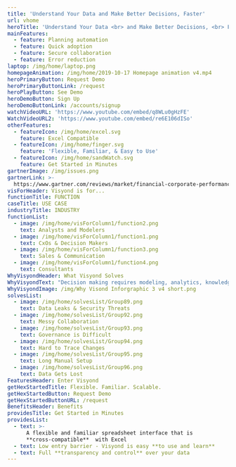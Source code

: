 ```yaml
---
title: 'Understand Your Data and Make Better Decisions, Faster'
url: vhome
heroTitle: 'Understand Your Data <br> and Make Better Decisions, <br> Faster'
mainFeatures:
  - feature: Planning automation
  - feature: Quick adoption
  - feature: Secure collaboration
  - feature: Error reduction
laptop: /img/home/laptop.png
homepageAnimation: /img/home/2019-10-17 Homepage animation v4.mp4
heroPrimaryButton: Request Demo
heroPrimaryButtonLink: /request
heroPlayButton: See Demo
heroDemoButton: Sign Up
heroDemoButtonLink: /accounts/signup
watchVideoURL: 'https://www.youtube.com/embed/q8WLu0gHzFE'
WatchVideoURL2: 'https://www.youtube.com/embed/re6E106dISo'
otherFeatures:
  - featureIcon: /img/home/excel.svg
    feature: Excel Compatible
  - featureIcon: /img/home/finger.svg
    feature: 'Flexible, Familiar, & Easy to Use'
  - featureIcon: /img/home/sandWatch.svg
    feature: Get Started in Minutes
gartnerImage: /img/issues.png
gartnerLink: >-
  https://www.gartner.com/reviews/market/financial-corporate-performance-management-solutions/vendor/visyond/product/visyond
visForHeader: Visyond is for...
functionTitle: FUNCTION
caseTitle: USE CASE
industryTitle: INDUSTRY
functionList:
  - image: /img/home/visForColumn1/function2.png
    text: Analysts and Modelers
  - image: /img/home/visForColumn1/function1.png
    text: CxOs & Decision Makers
  - image: /img/home/visForColumn1/function3.png
    text: Sales & Communication
  - image: /img/home/visForColumn1/function4.png
    text: Consultants
WhyVisyondHeader: What Visyond Solves
WhyVisyondText: "Decision making requires modeling, analytics, knowledge management, data visualization and reporting tools: analysts, experts, clients, CxOs must collaborate with strict requirements on data security and governance.\r\n</br>\r\n</br>\r\n**Without Visyond, the process requires multiple platforms and causes numerous problems...**\r\n</br>\r\n</br>"
WhyVisyondImage: /img/Why Visond Inforgraphic 3 v4 short.png
solvesList:
  - image: /img/home/solvesList/Group89.png
    text: Data Leaks & Security Threats
  - image: /img/home/solvesList/Group92.png
    text: Messy Collaboration
  - image: /img/home/solvesList/Group93.png
    text: Governance is Difficult
  - image: /img/home/solvesList/Group94.png
    text: Hard to Trace Changes
  - image: /img/home/solvesList/Group95.png
    text: Long Manual Setup
  - image: /img/home/solvesList/Group96.png
    text: Data Gets Lost
FeaturesHeader: Enter Visyond
getHexStartedTitle: Flexible. Familiar. Scalable.
getHexStartedButton: Request Demo
getHexStartedButtonURL: /request
BenefitsHeader: Benefits
providesTitle: Get Started in Minutes
providesList:
  - text: >-
      A flexible and familiar spreadsheet interface that is
      **cross-compatible**  with Excel
  - text: Low entry barrier - Visyond is easy **to use and learn**
  - text: Full **transparency and control** over your data
---
```


